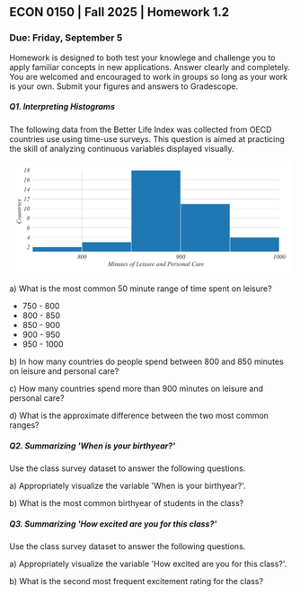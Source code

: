 

<div style="margin-top: -70px;"></div>

## ECON 0150 | Fall 2025 | Homework 1.2

### Due: Friday, September 5

Homework is designed to both test your knowlege and challenge you to apply familiar concepts in new applications. Answer clearly and completely. You are welcomed and encouraged to work in groups so long as your work is your own. Submit your figures and answers to Gradescope.



##### Q1. Interpreting Histograms

The following data from the Better Life Index was collected from OECD countries use using time-use surveys. This question is aimed at practicing the skill of analyzing continuous variables displayed visually. 

![](i_hw/i_01.png)

a) What is the most common 50 minute range of time spent on leisure?

- 750 - 800
- 800 - 850
- 850 - 900
- 900 - 950
- 950 - 1000

b) In how many countries do people spend between 800 and 850 minutes on leisure and personal care?

c) How many countries spend more than 900 minutes on leisure and personal care?

d) What is the approximate difference between the two most common ranges?



##### Q2. Summarizing 'When is your birthyear?'

Use the class survey dataset to answer the following questions.

a) Appropriately visualize the variable 'When is your birthyear?'.

b) What is the most common birthyear of students in the class?



##### Q3. Summarizing 'How excited are you for this class?'

Use the class survey dataset to answer the following questions.

a) Appropriately visualize the variable 'How excited are you for this class?'.

b) What is the second most frequent excitement rating for the class?
